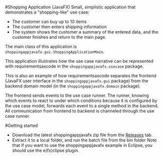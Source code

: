 #Shopping Application (JavaFX)
Small, simplistic application that demonstrates a "shopping-like" use case:
* The customer can buy up to 10 items
* The customer then enters shipping information
* The system shows the customer a summary of the entered data, and the customer
finishes and return to the main page.

The main class of this application is ```shoppingappjavafx.gui.ShoppingApplicationMain```.

This application illustrates how the use case narrative can be represented with 
requirementsascode in the ```shoppingappjavafx.usecase``` package.

This is also an example of how requirementsascode separates the frontend
(JavaFX user interface in the ```shoppingappjavafx.gui``` package)
from the backend domain model (in the ```shoppingappjavafx.domain``` package).

The frontend sends events to the use case runner. The runner, knowing which events to
react to under which conditions because it is configured by the use case model, forwards 
each event to a single method in the backend. 
All communication from frontend to backend is channeled through the use case runner.

#Getting started
* Download the latest shoppingappjavafx zip file from the [Releases](https://github.com/bertilmuth/requirementsascode/releases) tab.
* Extract it to a local folder, and run the batch file from the bin folder
Note that if you want to use the shoppingappjavafx example in Eclipse, you should use
the e(fx)clipse plugin.
